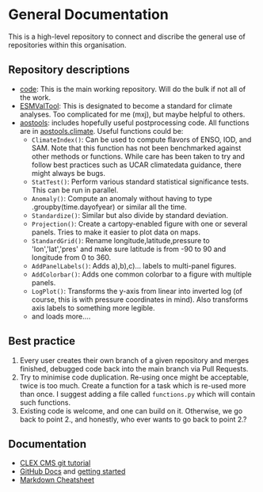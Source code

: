 # General Documentation
This is a high-level repository to connect and discribe the general use of repositories within this organisation.

## Repository descriptions

- [code](https://github.com/SAMworkshop2024/code): This is the main working repository. Will do the bulk if not all of the work.
- [ESMValTool](https://github.com/SAMworkshop2024/ESMValTool): This is designated to become a standard for climate analyses. Too complicated for me (mxj), but maybe helpful to others.
- [aostools](https://github.com/SAMworkshop2024/aostools): includes hopefully useful postprocessing code. All functions are in [aostools.climate](https://github.com/SAMworkshop2024/aostools/climate.py). Useful functions could be:
    - `ClimateIndex()`: Can be used to compute flavors of ENSO, IOD, and SAM. Note that this function has not been benchmarked against other methods or functions. While care has been taken to try and follow best practices such as UCAR climatedata guidance, there might always be bugs.
    - `StatTest()`: Perform various standard statistical significance tests. This can be run in parallel.
    - `Anomaly()`: Compute an anomaly without having to type .groupby(time.dayofyear) or similar all the time.
    - `Standardize()`: Similar but also divide by standard deviation.
    - `Projection()`: Create a cartopy-enabled figure with one or several panels. Tries to make it easier to plot data on maps.
    - `StandardGrid()`: Rename longitude,latitude,pressure to 'lon','lat','pres' and make sure latitude is from -90 to 90 and longitude from 0 to 360.
    - `AddPanelLabels()`: Adds a),b),c)... labels to multi-panel figures.
    - `AddColorbar()`: Adds one common colorbar to a figure with multiple panels.
    - `LogPlot()`: Transforms the y-axis from linear into inverted log (of course, this is with pressure coordinates in mind). Also transforms axis labels to something more legible.
    - and loads more....

 ## Best practice

 1. Every user creates their own branch of a given repository and merges finished, debugged code back into the main branch via Pull Requests.
 2. Try to minimise code duplication. Re-using once might be acceptable, twice is too much. Create a function for a task which is re-used more than once. I suggest adding a file called `functions.py` which will contain such functions.
 3. Existing code is welcome, and one can build on it. Otherwise, we go back to point 2., and honestly, who ever wants to go back to point 2.?
    
## Documentation
- [CLEX CMS git tutorial](https://youtu.be/Z7kMhD0QiZE?si=zC6QX37saQZv9_Dn)
- [GitHub Docs](https://docs.github.com/en) and [getting started](https://docs.github.com/en/get-started)
- [Markdown Cheatsheet](https://github.com/adam-p/markdown-here/wiki/Markdown-Cheatsheet)
